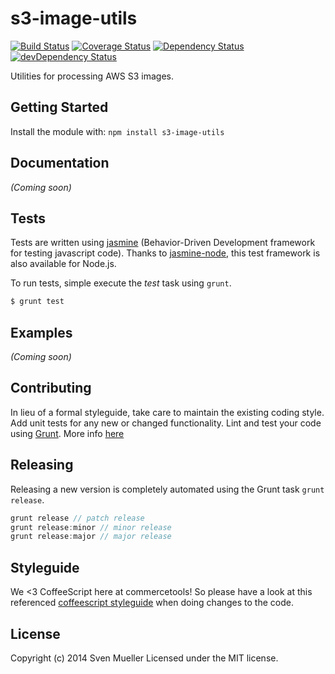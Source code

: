 # s3-image-utils

[![Build Status](https://secure.travis-ci.org/sphereio/s3-image-utils.png?branch=master)](http://travis-ci.org/sphereio/s3-image-utils) [![Coverage Status](https://coveralls.io/repos/sphereio/s3-image-utils/badge.png)](https://coveralls.io/r/sphereio/s3-image-utils) [![Dependency Status](https://david-dm.org/sphereio/s3-image-utils.png?theme=shields.io)](https://david-dm.org/sphereio/s3-image-utils) [![devDependency Status](https://david-dm.org/sphereio/s3-image-utils/dev-status.png?theme=shields.io)](https://david-dm.org/sphereio/s3-image-utils#info=devDependencies)


Utilities for processing AWS S3 images.

## Getting Started
Install the module with: `npm install s3-image-utils`


## Documentation
_(Coming soon)_

## Tests
Tests are written using [jasmine](http://pivotal.github.io/jasmine/) (Behavior-Driven Development framework for testing javascript code). Thanks to [jasmine-node](https://github.com/mhevery/jasmine-node), this test framework is also available for Node.js.

To run tests, simple execute the *test* task using `grunt`.

```bash
$ grunt test
```

## Examples
_(Coming soon)_

## Contributing
In lieu of a formal styleguide, take care to maintain the existing coding style. Add unit tests for any new or changed functionality. Lint and test your code using [Grunt](http://gruntjs.com/).
More info [here](CONTRIBUTING.md)

## Releasing
Releasing a new version is completely automated using the Grunt task `grunt release`.

```javascript
grunt release // patch release
grunt release:minor // minor release
grunt release:major // major release
```

## Styleguide
We <3 CoffeeScript here at commercetools! So please have a look at this referenced [coffeescript styleguide](https://github.com/polarmobile/coffeescript-style-guide) when doing changes to the code.

## License
Copyright (c) 2014 Sven Mueller
Licensed under the MIT license.
